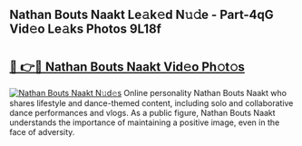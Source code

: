 ## Nathan Bouts Naakt Le𝚊k𝚎d N𝚞𝚍e - Part-4qG Vid𝚎o Le𝚊ks Photos 9L18f

# <h2><a href="http://fb6b9tw.evod.top/?m=Nathan+Bouts+Naakt">🔗 👉🔴 Nathan Bouts Naakt Vid𝚎o Ph𝚘t𝚘s</a></h2>

[![Nathan Bouts Naakt N𝚞d𝚎s](https://i.imgur.com/8V9OHl7.gif)](http://fb6b9tw.evod.top/?m=Nathan+Bouts+Naakt)
Online personality Nathan Bouts Naakt who shares lifestyle and dance-themed content, including solo and collaborative dance performances and vlogs. As a public figure, Nathan Bouts Naakt understands the importance of maintaining a positive image, even in the face of adversity. 
